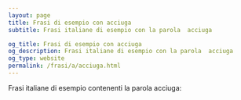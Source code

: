 ```yaml
---
layout: page
title: Frasi di esempio con acciuga 
subtitle: Frasi italiane di esempio con la parola  acciuga

og_title: Frasi di esempio con acciuga 
og_description: Frasi italiane di esempio con la parola  acciuga
og_type: website
permalink: /frasi/a/acciuga.html
---
```


Frasi italiane di esempio contenenti la parola acciuga:


